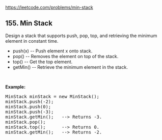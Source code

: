 https://leetcode.com/problems/min-stack

## 155. Min Stack

<div><p>Design a stack that supports push, pop, top, and retrieving the minimum element in constant time.</p>
<ul>
<li>push(x) -- Push element x onto stack.</li>
<li>pop() -- Removes the element on top of the stack.</li>
<li>top() -- Get the top element.</li>
<li>getMin() -- Retrieve the minimum element in the stack.</li>
</ul>
<p> </p>
<p><b>Example:</b></p>
<pre>MinStack minStack = new MinStack();
minStack.push(-2);
minStack.push(0);
minStack.push(-3);
minStack.getMin();   --&gt; Returns -3.
minStack.pop();
minStack.top();      --&gt; Returns 0.
minStack.getMin();   --&gt; Returns -2.
</pre>
<p> </p>
</div>
